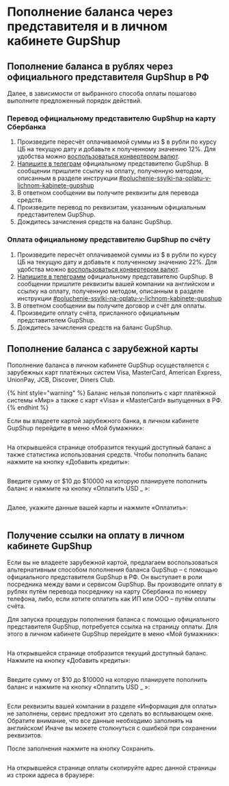 # Пополнение баланса через представителя и в личном кабинете GupShup

## Пополнение баланса в рублях через официального представителя GupShup в РФ

Далее, в зависимости от выбранного способа оплаты пошагово выполните предложенный порядок действий.

### Перевод официальному представителю GupShup на карту Сбербанка

1. Произведите пересчёт оплачиваемой суммы из $ в рубли по курсу ЦБ на текущую дату и добавьте к полученному значению 12%. Для удобства можно [воспользоваться конвертером валют](https://cash.rbc.ru/converter.html?from=USD\&to=RUR\&sum=10\&date=\&rate=cbrf).
2. [Напишите в телеграм](https://t.me/AlexGreenblat) официальному представителю GupShup. В сообщении пришлите ссылку на оплату, полученную методом, описанным в разделе инструкции [#poluchenie-ssylki-na-oplatu-v-lichnom-kabinete-gupshup](popolnenie-balansa-cherez-predstavitelya-i-v-lichnom-kabinete-gupshup.md#poluchenie-ssylki-na-oplatu-v-lichnom-kabinete-gupshup "mention")
3. В ответном сообщении вы получите реквизиты для перевода средств.
4. Произведите перевод по реквизитам, указанным официальным представителем GupShup.
5. Дождитесь зачисления средств на баланс GupShup.

### Оплата официальному представителю GupShup по счёту

1. Произведите пересчёт оплачиваемой суммы из $ в рубли по курсу ЦБ на текущую дату и добавьте к полученному значению 22%. Для удобства можно [воспользоваться конвертером валют](https://cash.rbc.ru/converter.html?from=USD\&to=RUR\&sum=10\&date=\&rate=cbrf).
2. [Напишите в телеграмм](https://t.me/AlexGreenblat) официальному представителю GupShup. В сообщении пришлите реквизиты вашей компании на английском и ссылку на оплату, полученную методом, описанным в разделе инструкции [#poluchenie-ssylki-na-oplatu-v-lichnom-kabinete-gupshup](popolnenie-balansa-cherez-predstavitelya-i-v-lichnom-kabinete-gupshup.md#poluchenie-ssylki-na-oplatu-v-lichnom-kabinete-gupshup "mention")
3. В ответном сообщении вы получите договор и счёт для оплаты.
4. Произведите оплату счёта, присланного официальным представителем GupShup.
5. Дождитесь зачисления средств на баланс GupShup.



## Пополнение баланса с зарубежной карты

Пополнение баланса в личном кабинете GupShup осуществляется с зарубежных карт платёжных систем Visa, MasterCard, American Express, UnionPay, JCB, Discover, Diners Club.

{% hint style="warning" %}
Баланс нельзя пополнить с карт платёжной системы «Мир» а также с карт «Visa» и «MasterCard» выпущенных в РФ.
{% endhint %}

Если вы владеете картой зарубежного банка, в личном кабинете GupShup перейдите в меню «Мой бумажник»:

<figure><img src="../.gitbook/assets/image (184).png" alt=""><figcaption></figcaption></figure>

На открывшейся странице отобразится текущий доступный баланс а также статистика использования средств. Чтобы пополнить баланс нажмите на кнопку «Добавить кредиты»:

<figure><img src="../.gitbook/assets/image (185).png" alt=""><figcaption></figcaption></figure>

Введите сумму от $10 до $10000 на которую планируете пополнить баланс и нажмите на кнопку «Оплатить USD \_ »:

<figure><img src="../.gitbook/assets/image (186).png" alt=""><figcaption></figcaption></figure>

Далее, укажите данные вашей карты и нажмите «Оплатить»:

<figure><img src="../.gitbook/assets/image (187).png" alt=""><figcaption></figcaption></figure>

## Получение ссылки на оплату в личном кабинете GupShup

Если вы не владеете зарубежной картой, предлагаем воспользоваться альтернативным способом пополнения баланса GupShup – с помощью официального представителя GupShup в РФ. Он выступает в роли посредника между вами и сервисом GupShup. Вы производите оплату в рублях путём перевода посреднику на карту Сбербанка по номеру телефона, либо, если хотите оплатить как ИП или ООО – путём оплаты счёта.

Для запуска процедуры пополнения баланса с помощью официального представителя GupShup, потребуется ссылка на страницу оплаты. Для этого в личном кабинете GupShup перейдите в меню «Мой бумажник»:

<figure><img src="../.gitbook/assets/image (184).png" alt=""><figcaption></figcaption></figure>

На открывшейся странице отобразится текущий доступный баланс. Нажмите на кнопку «Добавить кредиты»:

<figure><img src="../.gitbook/assets/image (185).png" alt=""><figcaption></figcaption></figure>

Введите сумму от $10 до $10000 на которую планируете пополнить баланс и нажмите на кнопку «Оплатить USD \_ »:

<figure><img src="../.gitbook/assets/image (186).png" alt=""><figcaption></figcaption></figure>

Если реквизиты вашей компании в разделе «Информация для оплаты» не заполнены, сервис предложит это сделать во всплывающем окне. Обратите внимание, что все данные необходимо заполнять на английском! Иначе вы можете столкнуться с ошибкой при сохранении реквизитов.

После заполнения нажмите на кнопку Сохранить.

<figure><img src="../.gitbook/assets/image (4) (1).png" alt=""><figcaption></figcaption></figure>

На открывшейся странице оплаты скопируйте адрес данной страницы из строки адреса в браузере:

<figure><img src="../.gitbook/assets/image (77).png" alt=""><figcaption></figcaption></figure>
